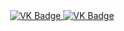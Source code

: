 <div id="badges" align ="center">
  <a href= https://vk.com/ninel738">
    <img src = "https://img.shields.io/badge/VK-blue?style-for-the-badge&logo=VK&logoColor=white" alt="VK Badge"/>
  </a>
  
<a href= "https://mail.google.com/mail/u/1/#inbox"> 
    <img src = "https://img.shields.io/badge/EMAIL-red?style-for-the-badge&logo=Gmail&logoColor=white" alt="VK Badge"/> 
  </a>
</div>

<div id="viewprof" align="center" >
  <img scr="https://komarev.com/ghpvc/?username=Nina546654ml&style=flat-square&color=blue" alt=""/>
</div>
